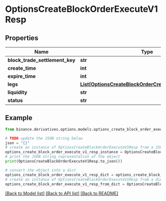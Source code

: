 # OptionsCreateBlockOrderExecuteV1Resp


## Properties

Name | Type | Description | Notes
------------ | ------------- | ------------- | -------------
**block_trade_settlement_key** | **str** |  | [optional] 
**create_time** | **int** |  | [optional] 
**expire_time** | **int** |  | [optional] 
**legs** | [**List[OptionsCreateBlockOrderCreateV1RespLegsInner]**](OptionsCreateBlockOrderCreateV1RespLegsInner.md) |  | [optional] 
**liquidity** | **str** |  | [optional] 
**status** | **str** |  | [optional] 

## Example

```python
from binance.derivatives.options.models.options_create_block_order_execute_v1_resp import OptionsCreateBlockOrderExecuteV1Resp

# TODO update the JSON string below
json = "{}"
# create an instance of OptionsCreateBlockOrderExecuteV1Resp from a JSON string
options_create_block_order_execute_v1_resp_instance = OptionsCreateBlockOrderExecuteV1Resp.from_json(json)
# print the JSON string representation of the object
print(OptionsCreateBlockOrderExecuteV1Resp.to_json())

# convert the object into a dict
options_create_block_order_execute_v1_resp_dict = options_create_block_order_execute_v1_resp_instance.to_dict()
# create an instance of OptionsCreateBlockOrderExecuteV1Resp from a dict
options_create_block_order_execute_v1_resp_from_dict = OptionsCreateBlockOrderExecuteV1Resp.from_dict(options_create_block_order_execute_v1_resp_dict)
```
[[Back to Model list]](../README.md#documentation-for-models) [[Back to API list]](../README.md#documentation-for-api-endpoints) [[Back to README]](../README.md)


